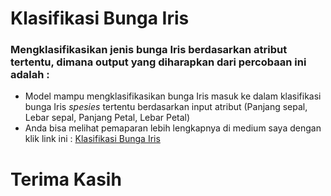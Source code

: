 # **Klasifikasi Bunga Iris**
### Mengklasifikasikan jenis bunga Iris berdasarkan atribut tertentu, dimana output yang diharapkan dari percobaan ini adalah :
* Model mampu mengklasifikasikan bunga Iris masuk ke dalam klasifikasi bunga Iris *spesies* tertentu berdasarkan input atribut (Panjang sepal, Lebar sepal, Panjang Petal, Lebar Petal)
* Anda bisa melihat pemaparan lebih lengkapnya di medium saya dengan klik link ini :  [Klasifikasi Bunga Iris](https://cameliare.medium.com/klasifikasi-machine-learning-sederhana-dengan-model-decision-tree-menggunakan-dataset-iris-e504beacb048)

# **Terima Kasih**
